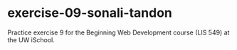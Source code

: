# exercise-09-sonali-tandon
Practice exercise 9 for the Beginning Web Development course (LIS 549) at the UW iSchool.

